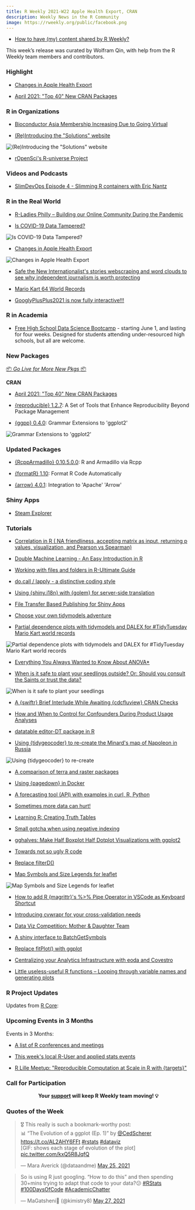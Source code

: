 ```yaml
---
title: R Weekly 2021-W22 Apple Health Export, CRAN 
description: Weekly News in the R Community
image: https://rweekly.org/public/facebook.png
---
```


+ [How to have (my) content shared by R Weekly?](https://github.com/rweekly/rweekly.org#how-to-have-my-content-shared-by-r-weekly)

This week’s release was curated by Wolfram Qin, with help from the R Weekly team members and contributors.

###  Highlight

+ [Changes in Apple Health Export](https://www.johngoldin.com/blog/2021-05-changes-in-apple-health-export/)

+ [April 2021: "Top 40" New CRAN Packages](https://rviews.rstudio.com/2021/05/25/april-2021-top-40-new-cran-packages/)

###  R in Organizations

+ [Bioconductor Asia Membership Increasing Due to Going Virtual](https://www.r-consortium.org/blog/2021/05/28/bioconductor-asia-membership-increasing-due-to-going-virtual)

+ [(Re)Introducing the "Solutions" website](https://blog.rstudio.com/2021/05/27/re-introducing-the-solutions-website/)

![(Re)Introducing the "Solutions" website](https://raw.githubusercontent.com/rweekly/image/master/2021/W22/solutions-dark-mode.png)

+ [rOpenSci's R-universe Project](https://ropensci.org/commcalls/may2021-r-universe/)


###  Videos and Podcasts

+ [SlimDevOps Episode 4 - Slimming R containers with Eric Nantz ](https://www.twitch.tv/videos/1035028196)


### R in the Real World

+ [R-Ladies Philly – Building our Online Community During the Pandemic](https://www.r-consortium.org/blog/2021/05/27/r-ladies-philly-building-our-online-community-during-the-pandemic)

+ [Is COVID-19 Data Tampered?](https://www.harsh17.in/blog/is-covid-19-data-tampered)

![Is COVID-19 Data Tampered?](https://raw.githubusercontent.com/rweekly/image/master/2021/W22/country.png)

+ [Changes in Apple Health Export](https://www.johngoldin.com/blog/2021-05-changes-in-apple-health-export/)

![Changes in Apple Health Export](https://raw.githubusercontent.com/rweekly/image/master/2021/W22/health.png)

+ [Safe the New Internationalist's stories webscraping and word clouds to see why independent journalism is worth protecting](https://www.janknappe.com/blog/r-new-internationalist-fundraiser/)

+ [Mario Kart 64 World Records](https://jmablog.com/post/mario-kart/)

+ [GooglyPlusPlus2021 is now fully interactive!!!](https://gigadom.in/2021/05/29/googlyplusplus2021-is-now-fully-interactive/)


###  R in Academia

+ [Free High School Data Science Bootcamp](https://bootcamp.davidkane.info/) - starting June 1, and lasting for four weeks. Designed for students attending under-resourced high schools, but all are welcome.


###  New Packages

<p class="added-hostname"><a href="https://rweekly.org/live" target="_blank" class="externalLink">📦 <i>Go Live for More New Pkgs</i> 📦</a></p>

**CRAN**

+ [April 2021: "Top 40" New CRAN Packages](https://rviews.rstudio.com/2021/05/25/april-2021-top-40-new-cran-packages/)

+ [{reproducible} 1.2.7](https://cran.r-project.org/package=reproducible): A Set of Tools that Enhance Reproducibility Beyond Package
Management

+ [{ggpp} 0.4.0](https://cran.r-project.org/package=ggpp): Grammar Extensions to 'ggplot2'

![Grammar Extensions to 'ggplot2'](https://raw.githubusercontent.com/rweekly/image/master/2021/W22/ggpp.png)




### Updated Packages


+ [{RcppArmadillo} 0.10.5.0.0](http://dirk.eddelbuettel.com/blog/2021/05/23#rcpparmadillo_0.10.5.0.0): R and Armadillo via Rcpp

+ [{formatR} 1.10](https://cran.r-project.org/package=formatR): Format R Code Automatically

+ [{arrow} 4.0.1](https://cran.r-project.org/package=arrow): Integration to 'Apache' 'Arrow'



### Shiny Apps

+ [Steam Explorer](https://eki-anjo.shinyapps.io/steam-shiny/)



###  Tutorials

+ [Correlation in R ( NA friendliness, accepting matrix as input, returning p values, visualization, and Pearson vs Spearman)](https://gacatag.blogspot.com/2021/05/correlation-in-r-na-friendliness.html)

+ [Double Machine Learning - An Easy Introduction in R](http://dm13450.github.io/2021/05/28/Double-ML.html)

+ [Working with files and folders in R-Ultimate Guide](https://finnstats.com/index.php/2021/05/28/working-with-files-and-folders-in-r/)
 
+ [do.call / lapply - a distinctive coding style](https://shikokuchuo.net/posts/09-docall-lapply/)

+ [Using {shiny.i18n} with {golem} for server-side translation](https://discindo.org/post/using-shiny-i18n-with-golem-for-server-side-translation/)

+ [File Transfer Based Publishing for Shiny Apps](https://hosting.analythium.io/file-transfer-based-publishing-for-shiny-apps/)

+ [Choose your own tidymodels adventure](https://www.tidyverse.org/blog/2021/05/choose-tidymodels-adventure/)


+ [Partial dependence plots with tidymodels and DALEX for #TidyTuesday Mario Kart world records](https://juliasilge.com/blog/mario-kart/)

![Partial dependence plots with tidymodels and DALEX for #TidyTuesday Mario Kart world records](https://raw.githubusercontent.com/rweekly/image/master/2021/W22/mario.png)

+ [Everything You Always Wanted to Know About ANOVA*](https://shouldbewriting.netlify.app/posts/2021-05-25-everything-about-anova/)

+ [When is it safe to plant your seedlings outside? Or: Should you consult the Saints or trust the data?](https://www.janknappe.com/blog/r-when-save-plant-seedlings-outside-ice-saints/)

![When is it safe to plant your seedlings ](https://raw.githubusercontent.com/rweekly/image/master/2021/W22/seed.jpg.png)

+ [A {swiftr} Brief Interlude While Awaiting {cdcfluview} CRAN Checks](https://rud.is/b/2021/05/22/a-swiftr-brief-interlude-while-awaiting-cdcfluview-cran-checks/)

+ [How and When to Control for Confounders During Product Usage Analyses](https://heap.io/blog/control-for-confounders-during-product-usage-analyses) 

+ [datatable editor-DT package in R](https://finnstats.com/index.php/2021/05/27/datatable-editor-dt-package-in-r/) 

 
+ [Using {tidygeocoder} to re-create the Minard's map of Napoleon in Russia](https://www.jla-data.net/eng/minard-map-tidygeocoder/)

![Using {tidygeocoder} to re-create ](https://raw.githubusercontent.com/rweekly/image/master/2021/W22/minard.png)

+ [A comparison of terra and raster packages](http://www.seascapemodels.org/rstats/2021/05/28/terra-raster-comparison.html)

+ [Using {pagedown} in Docker](https://datawookie.dev/blog/2021/05/using-pagedown-in-docker/)

+ [A forecasting tool (API) with examples in curl, R, Python](https://thierrymoudiki.github.io/blog/2021/05/28/python/r/misc/techtonique-apis)

+ [Sometimes more data can hurt!](https://iyarlin.github.io/2021/05/23/sample_wise_double_descent_results_reproduction/)

+ [Learning R: Creating Truth Tables](https://blog.ephorie.de/learning-r-creating-truth-tables)

+ [Small gotcha when using negative indexing](https://statisticaloddsandends.wordpress.com/2021/05/27/small-gotcha-when-using-negative-indexing/)


+ [gghalves: Make Half Boxplot Half Dotplot Visualizations with ggplot2](https://www.business-science.io/code-tools/2021/05/25/gghalves.html)

+ [Towards not so ugly R code ](https://r-critique.com/towards-not-so-ugly-r-code)

+ [Replace filterD()](http://derekogle.com/fishR/2021-05-26-filterD-replacement)

+ [Map Symbols and Size Legends for leaflet](https://roh.engineering/posts/2021/05/map-symbols-and-size-legends-for-leaflet/)

![Map Symbols and Size Legends for leaflet](https://raw.githubusercontent.com/rweekly/image/master/2021/W22/legends.png)
 
+ [How to add R {magrittr}'s %>% Pipe Operator in VSCode as Keyboard Shortcut ](https://www.programmingwithr.com/how-to-add-r-magrittr-s-pipe-operator-in-vscode-as-keyboard-shortcut/)

+ [Introducing cvwrapr for your cross-validation needs](https://statisticaloddsandends.wordpress.com/2021/05/25/introducing-cvwrapr-for-your-cross-validation-needs/)

+ [Data Viz Competition: Mother & Daughter Team](https://www.littlemissdata.com/blog/wiavizcompetition)

+ [A shiny interface to BatchGetSymbols](https://www.msperlin.com/blog/post/2021-05-26-bgs-shiny/)

+ [Replace fitPlot() with ggplot](http://derekogle.com/fishR/2021-05-25-fitPlot-replacement)

+ [Centralizing your Analytics Infrastructure with eoda and Covestro](https://blog.rstudio.com/2021/05/25/centralizing-your-analytics-infrastructure-with-eoda-and-covestro/)



+ [Little useless-useful R functions – Looping through variable names and generating plots](https://tomaztsql.wordpress.com/2021/05/24/little-useless-useful-r-functions-looping-through-variable-names-and-generating-plots/)


<!--<div class="post-more-begin></div><div class="post-more-end"></div>-->

###  R Project Updates

Updates from [R Core](http://developer.r-project.org/blosxom.cgi/R-devel/NEWS):


###  Upcoming Events in 3 Months

Events in 3 Months:

+ [A list of R conferences and meetings](https://jumpingrivers.github.io/meetingsR/events.html)

+ [This week's local R-User and applied stats events](https://community.rstudio.com/c/irl)

+ [R Lille Meetup: "Reproducible Computation at Scale in R with {targets}"](https://www.meetup.com/R-Lille/events/277902715/)



###  Call for Participation


<p class="hide-support added-hostname support-rweekly" style="text-align: center;font-weight: bold;">Your <a class="non-visited externalLink" href="https://www.patreon.com/rweekly" onclick="pas(this)">support</a> will keep R Weekly team moving! 💡</p>




###  Quotes of the Week

<blockquote class="twitter-tweet"><p lang="en" dir="ltr">🎖 This really is such a bookmark-worthy post:<br>📊 “The Evolution of a ggplot (Ep. 1)” by <a href="https://twitter.com/CedScherer?ref_src=twsrc%5Etfw">@CedScherer</a> <a href="https://t.co/AL2AHY6FFt">https://t.co/AL2AHY6FFt</a> <a href="https://twitter.com/hashtag/rstats?src=hash&amp;ref_src=twsrc%5Etfw">#rstats</a> <a href="https://twitter.com/hashtag/dataviz?src=hash&amp;ref_src=twsrc%5Etfw">#dataviz</a><br>[GIF: shows each stage of evolution of the plot] <a href="https://t.co/kxQ5R8JqfQ">pic.twitter.com/kxQ5R8JqfQ</a></p>&mdash; Mara Averick (@dataandme) <a href="https://twitter.com/dataandme/status/1397192888296120331?ref_src=twsrc%5Etfw">May 25, 2021</a></blockquote> <script async src="https://platform.twitter.com/widgets.js" charset="utf-8"></script>

<blockquote class="twitter-tweet"><p lang="en" dir="ltr">So is using R just googling. “How to do this” and then spending 30+mins trying to adapt that code to your data?😕 <a href="https://twitter.com/hashtag/RStats?src=hash&amp;ref_src=twsrc%5Etfw">#RStats</a> <a href="https://twitter.com/hashtag/100DaysOfCode?src=hash&amp;ref_src=twsrc%5Etfw">#100DaysOfCode</a> <a href="https://twitter.com/hashtag/AcademicChatter?src=hash&amp;ref_src=twsrc%5Etfw">#AcademicChatter</a></p>&mdash; MaGatsheni🐘 (@kimistry8) <a href="https://twitter.com/kimistry8/status/1398013181700812801?ref_src=twsrc%5Etfw">May 27, 2021</a></blockquote> 
